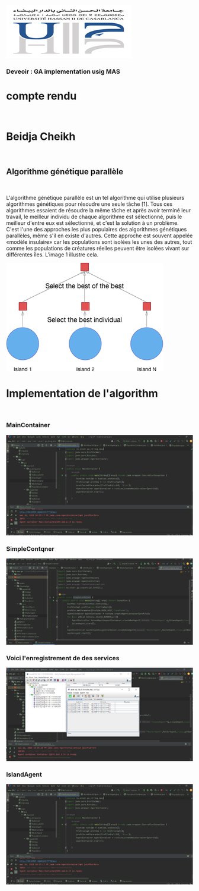 <img src="captures/img.png">
<h3>Deveoir : GA implementation usig MAS</h3>
<h1>compte rendu</h1><br>
<h1>Beidja Cheikh </h1><br>
<h2>Algorithme génétique parallèle</h2><br>
<p>L'algorithme génétique parallèle est un tel algorithme qui utilise plusieurs algorithmes génétiques pour résoudre une seule tâche [1]. Tous ces algorithmes essaient de résoudre la même tâche et après avoir terminé leur travail, le meilleur individu de chaque algorithme est sélectionné, puis le meilleur d'entre eux est sélectionné, et c'est la solution à un problème. C'est l'une des approches les plus populaires des algorithmes génétiques parallèles, même s'il en existe d'autres. Cette approche est souvent appelée «modèle insulaire» car les populations sont isolées les unes des autres, tout comme les populations de créatures réelles peuvent être isolées vivant sur différentes îles. L'image 1 illustre cela.</p>
<img src="captures/img1.png">
<h1>Implementation de l'algorithm</h1><br>
<h3>MainContainer</h3>
<img src="captures/img2.png">
<h3>SimpleContqner</h3>
<img src="captures/img4.png">
<h3>Voici l'enregistrement de des services</h3>
<img src="captures/img5.png">
<h3>IslandAgent</h3>
<img src="captures/img2.png">





